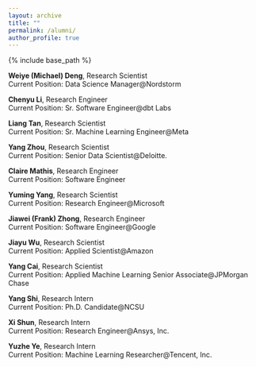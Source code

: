 ```yaml
---
layout: archive
title: ""
permalink: /alumni/
author_profile: true
---
```


{% include base_path %}


**Weiye (Michael) Deng**, Research Scientist <br/>
Current Position: Data Science Manager@Nordstorm

**Chenyu Li**, Research Engineer <br/>
Current Position: Sr. Software Engineer@dbt Labs

**Liang Tan**, Research Scientist <br/>
Current Position: Sr. Machine Learning Engineer@Meta

**Yang Zhou**, Research Scientist <br/>
Current Position: Senior Data Scientist@Deloitte.

**Claire Mathis**, Research Engineer <br/>
Current Position: Software Engineer

**Yuming Yang**, Research Scientist <br/>
Current Position: Research Engineer@Microsoft

**Jiawei (Frank) Zhong**, Research Engineer <br/>
Current Position: Software Engineer@Google

**Jiayu Wu**, Research Scientist <br/>
Current Position: Applied Scientist@Amazon

**Yang Cai**, Research Scientist <br/>
Current Position: Applied Machine Learning Senior Associate@JPMorgan Chase

**Yang Shi**, Research Intern <br/>
Current Position: Ph.D. Candidate@NCSU

**Xi Shun**, Research Intern <br/>
Current Position: Research Engineer@Ansys, Inc.

**Yuzhe Ye**, Research Intern <br/>
Current Position: Machine Learning Researcher@Tencent, Inc.


